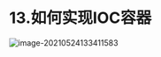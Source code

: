 # 13.如何实现IOC容器

![image-20210524133411583](https://raw.githubusercontent.com/TWDH/Leetcode-From-Zero/pictures/img/image-20210524133411583.png)